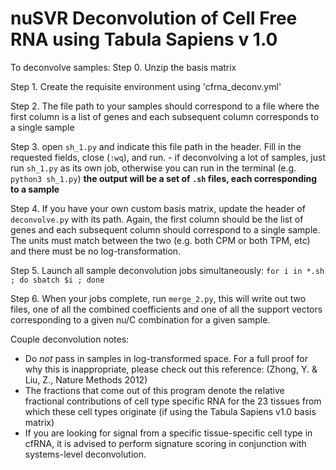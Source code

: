 # nuSVR Deconvolution of Cell Free RNA using Tabula Sapiens v 1.0

To deconvolve samples:
Step 0. Unzip the basis matrix

Step 1. Create the requisite environment using 'cfrna_deconv.yml'

Step 2. The file path to your samples should correspond to a file where the first column is a list of genes and each subsequent column corresponds to a single sample

Step 3. open `sh_1.py` and indicate this file path in the header. Fill in the requested fields, close (`:wq`), and run.
	- if deconvolving a lot of samples, just run `sh_1.py` as its own job, otherwise you can run in the terminal (e.g. `python3 sh_1.py`)
	**the output will be a set of `.sh` files, each corresponding to a sample**

Step 4. If you have your own custom basis matrix, update the header of `deconvolve.py` with its path. Again, the first column should be the list of genes and each subsequent column should correspond to a single sample. The units must match between the two (e.g. both CPM or both TPM, etc) and there must be no log-transformation.
 
Step 5. Launch all sample deconvolution jobs simultaneously: `for i in *.sh ; do sbatch $i ; done`

Step 6. When your jobs complete, run `merge_2.py`, this will write out two files, one of all the combined coefficients and one of all the support vectors corresponding to a given nu/C combination for a  given sample.
 
Couple deconvolution notes:
- Do *not* pass in samples in log-transformed space. For a full proof for why this is inappropriate, please check out this reference: (Zhong, Y. & Liu, Z., Nature Methods 2012)
- The fractions that come out of this program denote the relative fractional contributions of cell type specific RNA for the 23 tissues from which these cell types originate (if using the Tabula Sapiens v1.0 basis matrix) 
- If you are looking for signal from a specific tissue-specific cell type in cfRNA, it is advised to perform signature scoring in conjunction with systems-level deconvolution.
